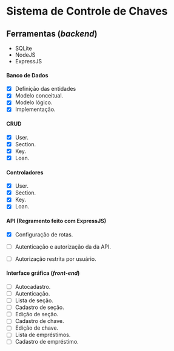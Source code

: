 # Sistema de Controle de Chaves
## Ferramentas (_backend_)
- SQLite
- NodeJS
- ExpressJS

#### Banco de Dados
- [x] Definição das entidades
- [x] Modelo conceitual.
- [x] Modelo lógico.
- [x] Implementação.
#### CRUD
- [x] User.
- [x] Section.
- [x] Key.
- [x] Loan.

#### Controladores
- [x] User.
- [x] Section.
- [x] Key.
- [x] Loan.

#### API (Regramento feito com ExpressJS)
- [x] Configuração de rotas.
- [ ] Autenticação e autorização da da API.
- [ ] Autorização restrita por usuário.


#### Interface gráfica (*front-end*)
- [ ] Autocadastro.
- [ ] Autenticação.
- [ ] Lista de seção.
- [ ] Cadastro de seção.
- [ ] Edição de seção.
- [ ] Cadastro de chave.
- [ ] Edição de chave.
- [ ] Lista de empréstimos.
- [ ] Cadastro de empréstimo.

